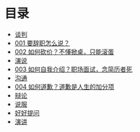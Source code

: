 # 目录

* [谈判]()
 * [001 要辞职怎么说？](001-要辞职，怎么说.md)
 * [002 如何砍价？不懂掀桌，只能滚蛋](002-如何砍价？不懂掀桌，只能滚蛋.md)
* [演说]()
 * [003 如何自我介绍？职场面试，念简历者死](003-如何自我介绍？职场面试，念简历者死.md)
* [沟通]()
 * [004 如何道歉？道歉是人生的加分项](004-如何道歉？道歉是人生的加分项.md)
* [辩论]()
* [说服]()
* [好好提问]()
* [演讲]()